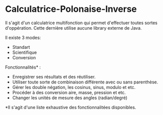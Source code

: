 # Calculatrice-Polonaise-Inverse

Il s'agit d'un calculatrice multifonction qui permet d'effectuer toutes sortes d'oppération. Cette dernière utilise aucune library externe de Java.

Il existe 3 modes:

- Standart
- Scientifique
- Conversion

Fonctionnalités* : 

- Enregistrer ses résultats et des réutiliser.
- Utiliser toute sorte de combinaison différente avec ou sans parenthèse.
- Gérer les double négation, les cosinus, sinus, modulo et etc.
- Procéder à des conversion aire, masse, pression et etc.
- Changer les unités de mesure des angles (radian/degré)

*Il s'agit d'une liste exhaustive des fonctionnalitées disponibles.
